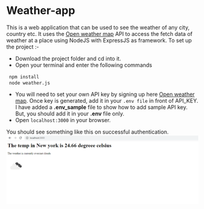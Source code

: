 # Weather-app
This is a web application that can be used to see the weather of any city, country etc. It uses the [Open weather map](https://openweathermap.org/api) API to access the fetch data of weather at a place using NodeJS with ExpressJS as framework. 
To set up the project :-
* Download the project folder and cd into it.
* Open your terminal and enter the following commands
```
 npm install
 node weather.js
```
* You will need to set your own API key by signing up here [Open weather map](https://openweathermap.org/api). Once key is generated, add it in your `.env file` in front of API_KEY.
I have added a **.env_sample** file to show how to add sample API key. But, you should add it in your **.env** file only. 
* Open `localhost:3000` in your browser.

You should see something like this on successful authentication.
![Demo Screenshot](Screenshot.png)

